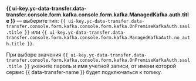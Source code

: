 **{{ ui-key.yc-data-transfer.data-transfer.console.form.kafka.console.form.kafka.ManagedKafka.auth.title }}** — выберите тип: `{{ ui-key.yc-data-transfer.data-transfer.console.form.kafka.console.form.kafka.OnPremiseKafkaAuth.sasl.title }}` или `{{ ui-key.yc-data-transfer.data-transfer.console.form.kafka.console.form.kafka.ManagedKafkaAuth.no_auth.title }}`.

При выборе значения `{{ ui-key.yc-data-transfer.data-transfer.console.form.kafka.console.form.kafka.OnPremiseKafkaAuth.sasl.title }}` укажите пароль и имя учетной записи, от имени которой сервис {{ data-transfer-name }} будет подключаться к топику.
